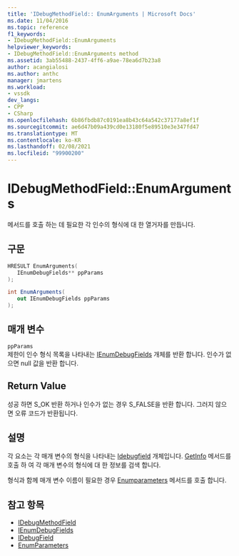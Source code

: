 ```yaml
---
title: 'IDebugMethodField:: EnumArguments | Microsoft Docs'
ms.date: 11/04/2016
ms.topic: reference
f1_keywords:
- IDebugMethodField::EnumArguments
helpviewer_keywords:
- IDebugMethodField::EnumArguments method
ms.assetid: 3ab55488-2437-4ff6-a9ae-78ea6d7b23a8
author: acangialosi
ms.author: anthc
manager: jmartens
ms.workload:
- vssdk
dev_langs:
- CPP
- CSharp
ms.openlocfilehash: 6b86fbdb87c0191ea8b43c64a542c37177a8ef1f
ms.sourcegitcommit: ae6d47b09a439cd0e13180f5e89510e3e347fd47
ms.translationtype: MT
ms.contentlocale: ko-KR
ms.lasthandoff: 02/08/2021
ms.locfileid: "99900200"
---
```

# <a name="idebugmethodfieldenumarguments"></a>IDebugMethodField::EnumArguments
메서드를 호출 하는 데 필요한 각 인수의 형식에 대 한 열거자를 만듭니다.

## <a name="syntax"></a>구문

```cpp
HRESULT EnumArguments( 
   IEnumDebugFields** ppParams
);
```

```csharp
int EnumArguments(
   out IEnumDebugFields ppParams
);
```

## <a name="parameters"></a>매개 변수
`ppParams`\
제한이 인수 형식 목록을 나타내는 [IEnumDebugFields](../../../extensibility/debugger/reference/ienumdebugfields.md) 개체를 반환 합니다. 인수가 없으면 null 값을 반환 합니다.

## <a name="return-value"></a>Return Value
 성공 하면 S_OK 반환 하거나 인수가 없는 경우 S_FALSE을 반환 합니다. 그러지 않으면 오류 코드가 반환됩니다.

## <a name="remarks"></a>설명
 각 요소는 각 매개 변수의 형식을 나타내는 [Idebugfield](../../../extensibility/debugger/reference/idebugfield.md) 개체입니다. [GetInfo](../../../extensibility/debugger/reference/idebugfield-getinfo.md) 메서드를 호출 하 여 각 매개 변수의 형식에 대 한 정보를 검색 합니다.

 형식과 함께 매개 변수 이름이 필요한 경우 [Enumparameters](../../../extensibility/debugger/reference/idebugmethodfield-enumparameters.md) 메서드를 호출 합니다.

## <a name="see-also"></a>참고 항목
- [IDebugMethodField](../../../extensibility/debugger/reference/idebugmethodfield.md)
- [IEnumDebugFields](../../../extensibility/debugger/reference/ienumdebugfields.md)
- [IDebugField](../../../extensibility/debugger/reference/idebugfield.md)
- [EnumParameters](../../../extensibility/debugger/reference/idebugmethodfield-enumparameters.md)
